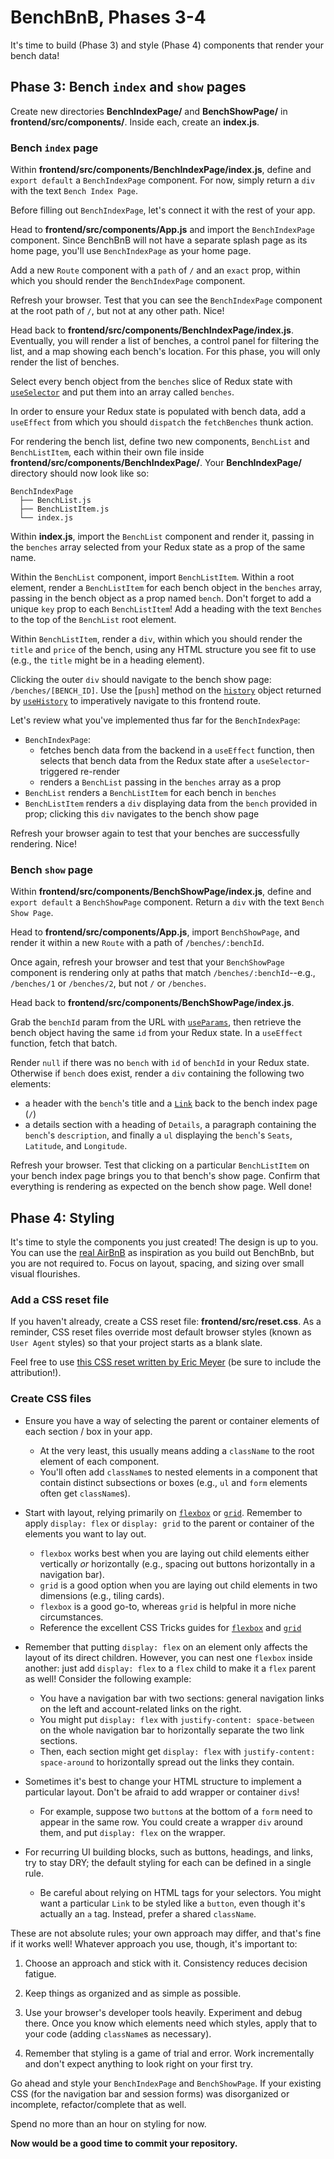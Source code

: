 # BenchBnB, Phases 3-4

It's time to build (Phase 3) and style (Phase 4) components that render your
bench data!

## Phase 3: Bench `index` and `show` pages

Create new directories __BenchIndexPage/__ and __BenchShowPage/__ in
__frontend/src/components/__. Inside each, create an __index.js__.

### Bench `index` page

Within __frontend/src/components/BenchIndexPage/index.js__, define and `export
default` a `BenchIndexPage` component. For now, simply return a `div` with the
text `Bench Index Page`.

Before filling out `BenchIndexPage`, let's connect it with the rest of your app.

Head to __frontend/src/components/App.js__ and import the `BenchIndexPage`
component. Since BenchBnB will not have a separate splash page as its home page,
you'll use `BenchIndexPage` as your home page.

Add a new `Route` component with a `path` of `/` and an `exact` prop, within
which you should render the `BenchIndexPage` component.

Refresh your browser. Test that you can see the `BenchIndexPage` component at
the root path of `/`, but not at any other path. Nice!

Head back to __frontend/src/components/BenchIndexPage/index.js__. Eventually,
you will render a list of benches, a control panel for filtering the list, and a
map showing each bench's location. For this phase, you will only render the list
of benches.

Select every bench object from the `benches` slice of Redux state with
[`useSelector`] and put them into an array called `benches`.

In order to ensure your Redux state is populated with bench data, add a
`useEffect` from which you should `dispatch` the `fetchBenches` thunk action.

For rendering the bench list, define two new components, `BenchList` and
`BenchListItem`, each within their own file inside
__frontend/src/components/BenchIndexPage/__. Your __BenchIndexPage/__ directory
should now look like so:

```text
BenchIndexPage
  ├── BenchList.js
  ├── BenchListItem.js
  └── index.js
```

Within __index.js__, import the `BenchList` component and render it, passing in
the `benches` array selected from your Redux state as a prop of the same name.

Within the `BenchList` component, import `BenchListItem`. Within a root element,
render a `BenchListItem` for each bench object in the `benches` array, passing
in the bench object as a prop named `bench`. Don't forget to add a unique `key`
prop to each `BenchListItem`! Add a heading with the text `Benches` to the top
of the `BenchList` root element.

Within `BenchListItem`, render a `div`, within which you should render the
`title` and `price` of the bench, using any HTML structure you see fit to use
(e.g., the `title` might be in a heading element).

Clicking the outer `div` should navigate to the bench show page:
`/benches/[BENCH_ID]`. Use the [`push`] method on the [`history`] object
returned by [`useHistory`] to imperatively navigate to this frontend route.

Let's review what you've implemented thus far for the `BenchIndexPage`:

- `BenchIndexPage`:
  - fetches bench data from the backend in a `useEffect` function, then selects
    that bench data from the Redux state after a `useSelector`-triggered
    re-render
  - renders a `BenchList` passing in the `benches` array as a prop
- `BenchList` renders a `BenchListItem` for each bench in `benches`
- `BenchListItem` renders a `div` displaying data from the `bench` provided in
  prop; clicking this `div` navigates to the bench show page

Refresh your browser again to test that your benches are successfully rendering.
Nice!

### Bench `show` page

Within __frontend/src/components/BenchShowPage/index.js__, define and `export
default` a `BenchShowPage` component. Return a `div` with the text `Bench Show
Page`.

Head to __frontend/src/components/App.js__, import `BenchShowPage`, and render
it within a new `Route` with a path of `/benches/:benchId`.

Once again, refresh your browser and test that your `BenchShowPage` component is
rendering only at paths that match `/benches/:benchId`--e.g., `/benches/1` or
`/benches/2`, but not `/` or `/benches`.

Head back to __frontend/src/components/BenchShowPage/index.js__.

Grab the `benchId` param from the URL with [`useParams`], then retrieve the
bench object having the same `id` from your Redux state. In a `useEffect`
function, fetch that batch.

Render `null` if there was no `bench` with `id` of `benchId` in your Redux
state. Otherwise if `bench` does exist, render a `div` containing the following
two elements:

- a header with the `bench`'s title and a [`Link`] back to the bench index page
  (`/`)
- a details section with a heading of `Details`, a paragraph containing the
  `bench`'s `description`, and finally a `ul` displaying the `bench`'s `Seats`,
  `Latitude`, and `Longitude`.

Refresh your browser. Test that clicking on a particular `BenchListItem` on your
bench index page brings you to that bench's show page. Confirm that everything
is rendering as expected on the bench show page. Well done!

## Phase 4: Styling

It's time to style the components you just created! The design is up to you. You
can use the [real AirBnB][airbnb-sf] as inspiration as you build out BenchBnb,
but you are not required to. Focus on layout, spacing, and sizing over small
visual flourishes.

### Add a CSS reset file

If you haven't already, create a CSS reset file: __frontend/src/reset.css__. As
a reminder, CSS reset files override most default browser styles (known as `User
Agent` styles) so that your project starts as a blank slate.

Feel free to use [this CSS reset written by Eric Meyer][css-reset] (be sure to
include the attribution!).

### Create CSS files

- Ensure you have a way of selecting the parent or container elements of each
  section / box in your app.
  - At the very least, this usually means adding a `className` to the root
    element of each component.
  - You'll often add `className`s to nested elements in a component that contain
    distinct subsections or boxes (e.g., `ul` and `form` elements often get
    `className`s).

- Start with layout, relying primarily on [`flexbox`] or [`grid`]. Remember to
  apply `display: flex` or `display: grid` to the parent or container of the
  elements you want to lay out.  
  - `flexbox` works best when you are laying out child elements either
    vertically *or* horizontally (e.g., spacing out buttons horizontally in a
    navigation bar).
  - `grid` is a good option when you are laying out child elements in two
    dimensions (e.g., tiling cards).
  - `flexbox` is a good go-to, whereas `grid` is helpful in more niche
    circumstances.
  - Reference the excellent CSS Tricks guides for [`flexbox`][flex-guide] and
    [`grid`][grid-guide]

- Remember that putting `display: flex` on an element only affects the layout of
  its direct children. However, you can nest one `flexbox` inside another: just
  add `display: flex` to a `flex` child to make it a `flex` parent as well!
  Consider the following example:
  - You have a navigation bar with two sections: general navigation links on the
    left and account-related links on the right.
  - You might put `display: flex` with `justify-content: space-between` on the
    whole navigation bar to horizontally separate the two link sections.
  - Then, each section might get `display: flex` with `justify-content:
    space-around` to horizontally spread out the links they contain.

- Sometimes it's best to change your HTML structure to implement a particular
  layout. Don't be afraid to add wrapper or container `div`s!
  - For example, suppose two `button`s at the bottom of a `form` need to appear
    in the same row. You could create a wrapper `div` around them, and put
    `display: flex` on the wrapper.

- For recurring UI building blocks, such as buttons, headings, and links, try to
  stay DRY; the default styling for each can be defined in a single rule.
  - Be careful about relying on HTML tags for your selectors. You might want a
    particular `Link` to be styled like a `button`, even though it's actually an
    `a` tag. Instead, prefer a shared `className`.

These are not absolute rules; your own approach may differ, and that's fine if
it works well! Whatever approach you use, though, it's important to:

1. Choose an approach and stick with it. Consistency reduces decision fatigue.

2. Keep things as organized and as simple as possible.

3. Use your browser's developer tools heavily. Experiment and debug there. Once
   you know which elements need which styles, apply that to your code (adding
   `className`s as necessary).

4. Remember that styling is a game of trial and error. Work incrementally and
   don't expect anything to look right on your first try.

Go ahead and style your `BenchIndexPage` and `BenchShowPage`. If your existing
CSS (for the navigation bar and session forms) was disorganized or incomplete,
refactor/complete that as well.

Spend no more than an hour on styling for now.

**Now would be a good time to commit your repository.**

[`history`]: https://v5.reactrouter.com/web/api/history
[`useSelector`]: https://react-redux.js.org/api/hooks#useselector
[`useHistory`]: https://v5.reactrouter.com/web/api/Hooks/usehistory
[airbnb-sf]: https://www.airbnb.com/s/San-Francisco--CA/homes
[css-reset]: https://meyerweb.com/eric/tools/css/reset/
[`flexbox`]: https://developer.mozilla.org/en-US/docs/Web/CSS/CSS_Flexible_Box_Layout
[`grid`]: https://developer.mozilla.org/en-US/docs/Web/CSS/CSS_Grid_Layout
[flex-guide]: https://css-tricks.com/snippets/css/a-guide-to-flexbox/
[grid-guide]: https://css-tricks.com/snippets/css/complete-guide-grid/
[`useParams`]: https://v5.reactrouter.com/web/api/Hooks/useparams
[`Link`]: https://v5.reactrouter.com/web/api/Link